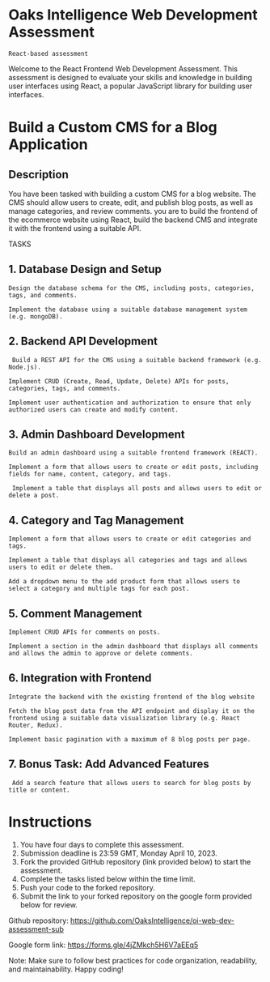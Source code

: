 # Oaks Intelligence Web Development Assessment

`React-based assessment`

Welcome to the React Frontend Web Development Assessment. This assessment is designed to evaluate your skills and knowledge in building user interfaces using React, a popular JavaScript library for building user interfaces.

# Build a Custom CMS for a Blog Application

## Description

You have been tasked with building a custom CMS for a blog website. The CMS should allow users to create, edit, and publish blog posts, as well as manage categories, and review comments. you are to build the frontend of the ecommerce website using React, build the backend CMS and integrate it with the frontend using a suitable API.

TASKS

## 1. Database Design and Setup

`Design the database schema for the CMS, including posts, categories, tags, and comments.`

`Implement the database using a suitable database management system (e.g. mongoDB).`

## 2. Backend API Development

` Build a REST API for the CMS using a suitable backend framework (e.g. Node.js).`

`Implement CRUD (Create, Read, Update, Delete) APIs for posts, categories, tags, and comments.`

`Implement user authentication and authorization to ensure that only authorized users can create and modify content.`

## 3. Admin Dashboard Development

`Build an admin dashboard using a suitable frontend framework (REACT).`

`Implement a form that allows users to create or edit posts, including fields for name, content, category, and tags.`

` Implement a table that displays all posts and allows users to edit or delete a post.`

## 4. Category and Tag Management

`Implement a form that allows users to create or edit categories and tags.`

`Implement a table that displays all categories and tags and allows users to edit or delete them.`

`Add a dropdown menu to the add product form that allows users to select a category and multiple tags for each post.`

## 5. Comment Management

`Implement CRUD APIs for comments on posts.`

`Implement a section in the admin dashboard that displays all comments and allows the admin to approve or delete comments.`

## 6. Integration with Frontend

`Integrate the backend with the existing frontend of the blog website `

`Fetch the blog post data from the API endpoint and display it on the frontend using a suitable data visualization library (e.g. React Router, Redux).`

`Implement basic pagination with a maximum of 8 blog posts per page.`

## 7. Bonus Task: Add Advanced Features

` Add a search feature that allows users to search for blog posts by title or content.`

# Instructions

1. You have four days to complete this assessment.
2. Submission deadline is 23:59 GMT, Monday April 10, 2023.
3. Fork the provided GitHub repository (link provided below) to start the assessment.
4. Complete the tasks listed below within the time limit.
5. Push your code to the forked repository.
6. Submit the link to your forked repository on the google form provided below for review.

Github repository: https://github.com/OaksIntelligence/oi-web-dev-assessment-sub

Google form link: https://forms.gle/4jZMkch5H6V7aEEq5

Note: Make sure to follow best practices for code organization, readability, and maintainability. Happy coding!
